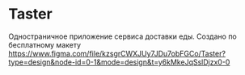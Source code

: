 # Taster
Одностраничное приложение сервиса доставки еды. Создано по бесплатному макету https://www.figma.com/file/kzsgrCWXJUy7JDu7obFGCo/Taster?type=design&node-id=0-1&mode=design&t=y6kMkeJqSslDjzx0-0

